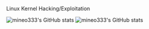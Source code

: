 Linux Kernel Hacking/Exploitation

![mineo333's GitHub stats](https://github-readme-stats.vercel.app/api?username=mineo333&theme=merko&show_icons=true)
![mineo333's GitHub stats](https://github-readme-stats.vercel.app/api/top-langs/?username=mineo333&theme=merko&show_icons=true)

